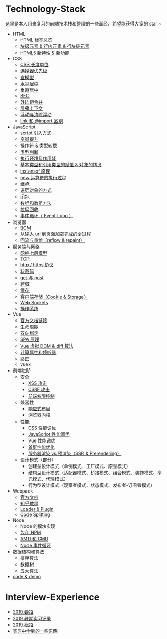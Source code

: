 # Technology-Stack
这里是本人用来复习的前端技术栈和整理的一些面经，希望能获得大家的 star ~
* HTML
  - [HTML 标签总览](http://www.w3school.com.cn/tags/index.asp)
  - [块级元素 & 行内元素 & 行块级元素](./HTML/块级元素&行内元素&行块级元素.md)
  - [HTML5 新特性 & 新功能](./HTML/HTML5新特性.md)
* CSS
  - [CSS 长度单位](./CSS/CSS长度单位.md)
  - [选择器优先级](./CSS/CSS选择器.md)
  - [盒模型](./CSS/盒模型.md)
  - [水平居中](./CSS/水平居中.md)
  - [垂直居中](./CSS/垂直居中.md)
  - [BFC](./CSS/BFC.md)
  - [外边距合并](./CSS/外边距合并.md)
  - [层叠上下文](./CSS/层叠上下文.md)
  - [浮动与清除浮动](https://blog.csdn.net/belen_xue/article/details/54606895?utm_source=tuicool&utm_medium=referral)
  - [link 和 @import 区别](./CSS/link和@import区别.md)
* JavaScript
  - [script 引入方式](./JavaScript/script引入方式.md)
  - [变量提升](./JavaScript/变量提升.md)
  - [操作符 & 类型转换](./JavaScript/操作符&类型转换.md)
  - [类型判断](./JavaScript/类型判断.md)
  - [执行环境及作用域](./JavaScript/执行环境及作用域.md)
  - [基本类型和引用类型的赋值 & 对象的拷贝](./JavaScript/基本类型和引用类型的赋值&对象的拷贝.md)
  - [instansof 原理](./JavaScript/instanceof原理.md)
  - [new 运算符的执行过程](./JavaScript/new运算符的执行过程.md)
  - [继承](./JavaScript/继承.md)
  - [遍历对象的方式](./JavaScript/遍历对象.md)
  - [闭包](./JavaScript/闭包.md)
  - [数组和数组方法](./JavaScript/数组和数组方法.md)
  - [垃圾回收](./JavaScript/垃圾回收.md)
  - [事件循环（ Event Loop ）](./JavaScript/事件循环.md)
* 浏览器
  - [BOM](./浏览器/BOM.md)
  - [从输入 url 到页面加载完成的全过程](https://www.cnblogs.com/daijinxue/p/6640153.html)
  - [回流与重绘（reflow & repaint）](.浏览器/回流与重绘.md)
* 服务端与网络
  - [网络七层模型](./服务端与网络/网络七层模型.md)
  - [TCP](./服务端与网络/TCP.md)
  - [http / https 协议](./服务端与网络/HTTP&HTTPs.md)
  - [状态码](./服务端与网络/状态码.md)
  - [get 与 post](./服务端与网络/get与post.md)
  - [跨域](./服务端与网络/跨域.md)
  - [缓存](./服务端与网络/缓存.md)
  - [客户端存储（Cookie & Storage）](./服务端与网络/客户端存储.md)
  - [Web Sockets](./服务端与网络/websockets.md)
  - [操作系统](./服务端与网络/操作系统.md)
* Vue
  - [官方文档链接](https://cn.vuejs.org/)
  - [生命周期](./Vue/生命周期.md)
  - [双向绑定](./Vue/双向绑定.md)
  - [SPA 原理](./Vue/SPA.md)
  - [Vue 虚拟 DOM & diff 算法](./Vue/虚拟dom&diff算法.md)
  - [计算属性和侦听器](./Vue/computed&watch.md)
  - 路由
  - vuex
* 前端进阶
  * 安全
    - [XSS 攻击](./前端进阶/安全/XSS攻击.md)
    - [CSRF 攻击](./前端进阶/安全/CSRF攻击.md)
    - [前端权限控制](./前端进阶/安全/权限控制.md)
  * 兼容性
    - [响应式布局](./前端进阶/兼容性/响应式布局.md)
    - [浏览器内核](./前端进阶/兼容性/浏览器内核.md)
  * 性能
    - [CSS 性能调优](./前端进阶/前端性能/CSS性能调优.md)
    - [JavaScript 性能调优](./前端进阶/前端性能/JavaScript性能调优.md)
    - [Vue 性能调优](./前端进阶/前端性能/Vue性能调优.md)
    - [首屏性能优化](./前端进阶/前端性能/首屏性能调优.md)
    - [服务器渲染 vs 预渲染（SSR & Prerendering）](./前端进阶/前端性能/SSR&Prerendering.md)
  * 设计模式（部分）
    - 创建型设计模式（单例模式、工厂模式、原型模式）
    - 结构型设计模式（适配器模式、桥接模式、组合模式、装饰模式、享元模式、代理模式）
    - 行为型设计模式（观察者模式、状态模式、发布者-订阅者模式）
* Webpack
  - [官方文档](https://www.webpackjs.com/)
  - [知乎教程](https://zhuanlan.zhihu.com/p/57722935?utm_source=qq&utm_medium=social&utm_oi=910792540654022656)
  - [Loader & Plugin](./Webpack/Loader&Plugin.md)
  - [Code Splitting](./Webpack/CodeSplitting.md)
* Node
  - Node 的模块实现
  - [包和 NPM](./Node/包和NPM.md)
  - [AMD 和 CMD](./Node/AMD和CMD.md)
  - [Node 事件循环](./Node/Node事件循环.md)
* 数据结构和算法
  - [排序算法](./数据结构和算法/排序算法.md)
  - 数据树
  - 五大算法
* [code & demo](./code&demo)


# Interview-Experience
* [2019 春招](./面经/2019年3月春招.md)
* [2019 暑期实习记录](./面经/2019暑期实习记录.md)
* [2019 秋招](./面经/2019年7月秋招.md)
* [实习中学到的一些东西](./面经/实习学习文档)
